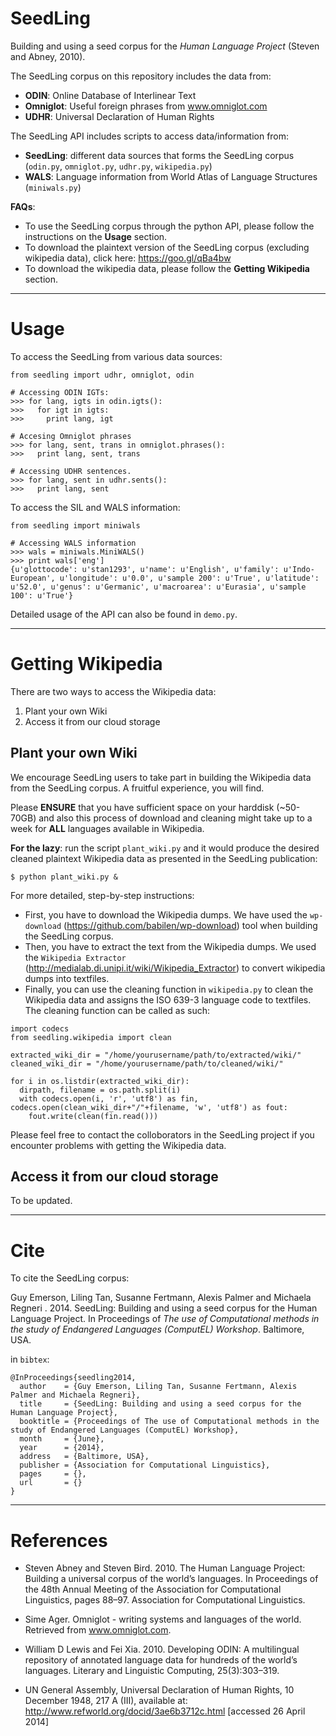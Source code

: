 SeedLing
========

Building and using a seed corpus for the *Human Language Project* (Steven and Abney, 2010).

The SeedLing corpus on this repository includes the data from:
*  **ODIN**: Online Database of Interlinear Text 
*  **Omniglot**: Useful foreign phrases from www.omniglot.com
*  **UDHR**: Universal Declaration of Human Rights

The SeedLing API includes scripts to access data/information from:
* **SeedLing**: different data sources that forms the SeedLing corpus (`odin.py`, `omniglot.py`, `udhr.py`, `wikipedia.py`)
* **WALS**: Language information from World Atlas of Language Structures (`miniwals.py`)

**FAQs**:

- To use the SeedLing corpus through the python API, please follow the instructions on the **Usage** section.
- To download the plaintext version of the SeedLing corpus (excluding wikipedia data), click here: https://goo.gl/qBa4bw <!--https://db.tt/N7hV3gwW-->
- To download the wikipedia data, please follow the **Getting Wikipedia** section.


***
Usage
=====

To access the SeedLing from various data sources:

```
from seedling import udhr, omniglot, odin

# Accessing ODIN IGTs:
>>> for lang, igts in odin.igts():
>>>   for igt in igts:
>>>     print lang, igt

# Accesing Omniglot phrases
>>> for lang, sent, trans in omniglot.phrases():
>>>   print lang, sent, trans

# Accessing UDHR sentences.
>>> for lang, sent in udhr.sents():
>>>   print lang, sent
```

To access the SIL and WALS information:

```
from seedling import miniwals

# Accessing WALS information
>>> wals = miniwals.MiniWALS()
>>> print wals['eng']
{u'glottocode': u'stan1293', u'name': u'English', u'family': u'Indo-European', u'longitude': u'0.0', u'sample 200': u'True', u'latitude': u'52.0', u'genus': u'Germanic', u'macroarea': u'Eurasia', u'sample 100': u'True'}
```

Detailed usage of the API can also be found in `demo.py`.


***
Getting Wikipedia
====

There are two ways to access the Wikipedia data:
 1. Plant your own Wiki
 2. Access it from our cloud storage


Plant your own Wiki
----

We encourage SeedLing users to take part in building the Wikipedia data from the SeedLing corpus. A fruitful experience, you will find.

Please **ENSURE** that you have sufficient space on your harddisk (~50-70GB) and also this process of download and cleaning might take up to a week for **ALL** languages available in Wikipedia. 

**For the lazy**: run the script `plant_wiki.py` and it would produce the desired cleaned plaintext Wikipedia data as presented in the SeedLing publication:

```
$ python plant_wiki.py &
```


For more detailed, step-by-step instructions:

 - First, you have to download the Wikipedia dumps. We have used the `wp-download` (https://github.com/babilen/wp-download) tool when building the SeedLing corpus. 
 - Then, you have to extract the text from the Wikipedia dumps. We used the `Wikipedia Extractor` (http://medialab.di.unipi.it/wiki/Wikipedia_Extractor) to convert wikipedia dumps into textfiles.
 - Finally, you can use the cleaning function in `wikipedia.py` to clean the Wikipedia data and assigns the ISO 639-3 language code to textfiles. The cleaning function can be called as such:

```
import codecs
from seedling.wikipedia import clean

extracted_wiki_dir = "/home/yourusername/path/to/extracted/wiki/"
cleaned_wiki_dir = "/home/yourusername/path/to/cleaned/wiki/"

for i in os.listdir(extracted_wiki_dir):
  dirpath, filename = os.path.split(i)
  with codecs.open(i, 'r', 'utf8') as fin, codecs.open(clean_wiki_dir+"/"+filename, 'w', 'utf8') as fout:
    fout.write(clean(fin.read()))
```

Please feel free to contact the colloborators in the SeedLing project if you encounter problems with getting the Wikipedia data.

Access it from our cloud storage
----

To be updated.

***
Cite
=====

To cite the SeedLing corpus:

Guy Emerson, Liling Tan, Susanne Fertmann, Alexis Palmer and Michaela Regneri . 2014. SeedLing: Building and using a seed corpus for the Human Language Project. In Proceedings of
*The use of Computational methods in the study of Endangered Languages (ComputEL) Workshop*. Baltimore, USA.

in `bibtex`:

```
@InProceedings{seedling2014,
  author    = {Guy Emerson, Liling Tan, Susanne Fertmann, Alexis Palmer and Michaela Regneri},
  title     = {SeedLing: Building and using a seed corpus for the Human Language Project},
  booktitle = {Proceedings of The use of Computational methods in the study of Endangered Languages (ComputEL) Workshop},
  month     = {June},
  year      = {2014},
  address   = {Baltimore, USA},
  publisher = {Association for Computational Linguistics},
  pages     = {},
  url       = {}
}
```

***
References
====

 - Steven Abney and Steven Bird. 2010. The Human Language Project: Building a universal corpus of the world’s languages. In Proceedings of the 48th Annual Meeting of the Association for Computational Linguistics, pages 88–97. Association for Computational Linguistics.

 - Sime Ager. Omniglot - writing systems and languages of the world. Retrieved from www.omniglot.com.

 - William D Lewis and Fei Xia. 2010. Developing ODIN: A multilingual repository of annotated language data for hundreds of the world’s languages. Literary and Linguistic Computing, 25(3):303–319.

 - UN General Assembly, Universal Declaration of Human Rights, 10 December 1948, 217 A (III), available at: http://www.refworld.org/docid/3ae6b3712c.html [accessed 26 April 2014]


